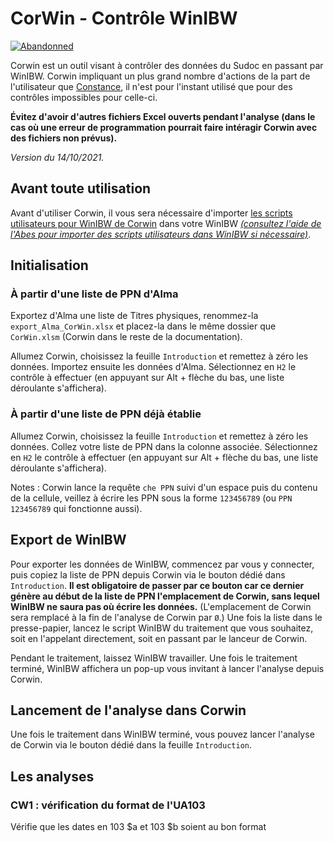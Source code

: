 # CorWin - Contrôle WinIBW

[![Abandonned](https://img.shields.io/badge/Maintenance%20Level-Abandoned-orange.svg)](https://gist.github.com/cheerfulstoic/d107229326a01ff0f333a1d3476e068d)

Corwin est un outil visant à contrôler des données du Sudoc en passant par WinIBW. Corwin impliquant un plus grand nombre d'actions de la part de l'utilisateur que [Constance](https://github.com/Alban-Peyrat/ConStance), il n'est pour l'instant utilisé que pour des contrôles impossibles pour celle-ci.

**Évitez d'avoir d'autres fichiers Excel ouverts pendant l'analyse (dans le cas où une erreur de programmation pourrait faire intéragir Corwin avec des fichiers non prévus).**

_Version du 14/10/2021._

## Avant toute utilisation

Avant d'utiliser Corwin, il vous sera nécessaire d'importer [les scripts utilisateurs pour WinIBW de Corwin](/../../../WinIBW) dans votre WinIBW _[(consultez l'aide de l'Abes pour importer des scripts utilisateurs dans WinIBW si nécessaire)](http://documentation.abes.fr/sudoc/manuels/logiciel_winibw/scripts/index.html#CreerScriptUtilisateur)_.

## Initialisation

### À partir d'une liste de PPN d'Alma

Exportez d'Alma une liste de Titres physiques, renommez-la `export_Alma_CorWin.xlsx` et placez-la dans le même dossier que `CorWin.xlsm` (Corwin dans le reste de la documentation).

Allumez Corwin, choisissez la feuille `Introduction` et remettez à zéro les données. Importez ensuite les données d'Alma. Sélectionnez en `H2` le contrôle à effectuer (en appuyant sur Alt + flèche du bas, une liste déroulante s'affichera).

### À partir d'une liste de PPN déjà établie

Allumez Corwin, choisissez la feuille `Introduction` et remettez à zéro les données. Collez votre liste de PPN dans la colonne associée. Sélectionnez en `H2` le contrôle à effectuer (en appuyant sur Alt + flèche du bas, une liste déroulante s'affichera).

Notes : Corwin lance la requête `che PPN` suivi d'un espace puis du contenu de la cellule, veillez à écrire les PPN sous la forme `123456789` (ou `PPN 123456789` qui fonctionne aussi).

## Export de WinIBW

Pour exporter les données de WinIBW, commencez par vous y connecter, puis copiez la liste de PPN depuis Corwin via le bouton dédié dans `Introduction`. __Il est obligatoire de passer par ce bouton car ce dernier génère au début de la liste de PPN l'emplacement de Corwin, sans lequel WinIBW ne saura pas où écrire les données.__ (L'emplacement de Corwin sera remplacé à la fin de l'analyse de Corwin par `Ø`.) Une fois la liste dans le presse-papier, lancez le script WinIBW du traitement que vous souhaitez, soit en l'appelant directement, soit en passant par le lanceur de Corwin.

Pendant le traitement, laissez WinIBW travailler. Une fois le traitement terminé, WinIBW affichera un pop-up vous invitant à lancer l'analyse depuis Corwin.

## Lancement de l'analyse dans Corwin

Une fois le traitement dans WinIBW terminé, vous pouvez lancer l'analyse de Corwin via le bouton dédié dans la feuille `Introduction`.

## Les analyses

### CW1 : vérification du format de l'UA103

Vérifie que les dates en 103 $a et 103 $b soient au bon format
